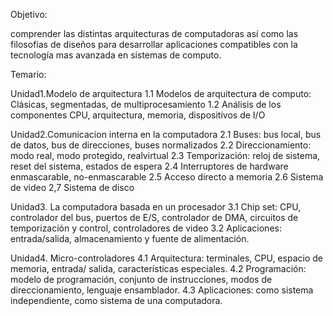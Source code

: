 Objetivo: 

comprender las distintas arquitecturas de computadoras así como las filosofías de diseños para desarrollar aplicaciones compatibles con la tecnología mas avanzada en sistemas de computo.

Temario:

Unidad1.Modelo de arquitectura
1.1 Modelos de arquitectura de computo: Clásicas, segmentadas, de multiprocesamiento
1.2 Análisis de los componentes CPU, arquitectura, memoria, dispositivos de I/O

Unidad2.Comunicacion interna en la computadora
2.1 Buses: bus local, bus de datos, bus de direcciones, buses normalizados
2.2 Direccionamiento: modo real, modo protegido, realvirtual
2.3 Temporización: reloj de sistema, reset del sistema, estados de espera
2.4 Interruptores de hardware enmascarable, no-enmascarable
2.5 Acceso directo a memoria
2.6 Sistema de video
2,7 Sistema de disco 

Unidad3. La computadora basada en un procesador 
3.1 Chip set: CPU, controlador del bus, puertos de E/S, controlador de DMA, circuitos de temporización y control, controladores de video
3.2 Aplicaciones: entrada/salida, almacenamiento y fuente de alimentación.

Unidad4. Micro-controladores
4.1 Arquitectura: terminales, CPU, espacio de memoria, entrada/ salida, características especiales.
4.2 Programación: modelo de programación, conjunto de instrucciones, modos de direccionamiento, lenguaje ensamblador.
4.3 Aplicaciones: como sistema independiente, como sistema de una computadora.